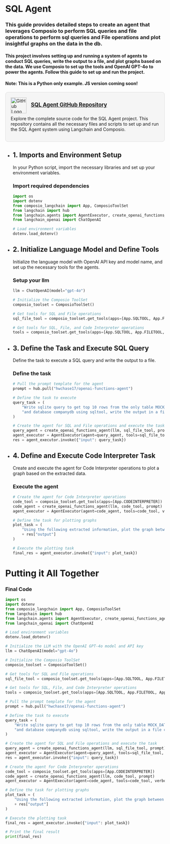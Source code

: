 # SQL Agent

### This guide provides detailed steps to create an agent that leverages Composio to perform SQL queries and file operations to perform sql queries and File operations and plot insightful graphs on the data in the db.

#### This project involves setting up and running a system of agents to conduct SQL queries, write the output to a file, and plot graphs based on the data. We use Composio to set up the tools and OpenAI GPT-4o to power the agents. Follow this guide to set up and run the project.

#### Note: This is a Python only example. JS version coming soon!

<div style="border: 1px solid #ddd; border-radius: 8px; padding: 16px; width: fit-content; background-color: #f5f5f5;">
  <img src="https://github.githubassets.com/images/modules/logos_page/GitHub-Mark.png" alt="GitHub Logo" width="50" style="vertical-align: middle; margin-right: 10px;">
  <strong style="font-size: 1.2em;"><a href="https://github.com/ComposioHQ/composio/tree/master/python/examples/sql_agent">SQL Agent GitHub Repository</a></strong>
  <p style="margin-top: 8px; font-size: 1em;">Explore the complete source code for the SQL Agent project. This repository contains all the necessary files and scripts to set up and run the SQL Agent system using Langchain and Composio.</p>
</div>



+ ## 1. Imports and Environment Setup
  In your Python script, import the necessary libraries and set up your environment variables.
  ### Import required dependencies
  ```python
  import os
  import dotenv
  from composio_langchain import App, ComposioToolSet
  from langchain import hub
  from langchain.agents import AgentExecutor, create_openai_functions_agent
  from langchain_openai import ChatOpenAI

  # Load environment variables
  dotenv.load_dotenv()
  ```


+ ## 2. Initialize Language Model and Define Tools
  Initialize the language model with OpenAI API key and model name, and set up the necessary tools for the agents.
  ### Setup your llm
  ```python
  llm = ChatOpenAI(model="gpt-4o")

  # Initialize the Composio ToolSet
  composio_toolset = ComposioToolSet()

  # Get tools for SQL and File operations
  sql_file_tool = composio_toolset.get_tools(apps=[App.SQLTOOL, App.FILETOOL])

  # Get tools for SQL, File, and Code Interpreter operations
  tools = composio_toolset.get_tools(apps=[App.SQLTOOL, App.FILETOOL, App.CODEINTERPRETER])
  ```



+ ## 3. Define the Task and Execute SQL Query
  Define the task to execute a SQL query and write the output to a file.
  ### Define the task
  ```python
  # Pull the prompt template for the agent
  prompt = hub.pull("hwchase17/openai-functions-agent")

  # Define the task to execute
  query_task = (
      "Write sqlite query to get top 10 rows from the only table MOCK_DATA "
      "and database companydb using sqltool, write the output in a file called log.txt and return the output"
  )

  # Create the agent for SQL and File operations and execute the task
  query_agent = create_openai_functions_agent(llm, sql_file_tool, prompt)
  agent_executor = AgentExecutor(agent=query_agent, tools=sql_file_tool, verbose=True)
  res = agent_executor.invoke({"input": query_task})
  ```



+ ## 4. Define and Execute Code Interpreter Task
  Create and execute the agent for Code Interpreter operations to plot a graph based on the extracted data.
  ### Execute the agent
  ```python 
  # Create the agent for Code Interpreter operations
  code_tool = composio_toolset.get_tools(apps=[App.CODEINTERPRETER])
  code_agent = create_openai_functions_agent(llm, code_tool, prompt)
  agent_executor = AgentExecutor(agent=code_agent, tools=code_tool, verbose=True)

  # Define the task for plotting graphs
  plot_task = (
      "Using the following extracted information, plot the graph between first name and salary: "
      + res["output"]
  )

  # Execute the plotting task
  final_res = agent_executor.invoke({"input": plot_task})
  ```




# Putting it All Together
### Final Code
```python
import os
import dotenv
from composio_langchain import App, ComposioToolSet
from langchain import hub
from langchain.agents import AgentExecutor, create_openai_functions_agent
from langchain_openai import ChatOpenAI

# Load environment variables
dotenv.load_dotenv()

# Initialize the LLM with the OpenAI GPT-4o model and API key
llm = ChatOpenAI(model="gpt-4o")

# Initialize the Composio ToolSet
composio_toolset = ComposioToolSet()

# Get tools for SQL and File operations
sql_file_tool = composio_toolset.get_tools(apps=[App.SQLTOOL, App.FILETOOL])

# Get tools for SQL, File, and Code Interpreter operations
tools = composio_toolset.get_tools(apps=[App.SQLTOOL, App.FILETOOL, App.CODEINTERPRETER])

# Pull the prompt template for the agent
prompt = hub.pull("hwchase17/openai-functions-agent")

# Define the task to execute
query_task = (
    "Write sqlite query to get top 10 rows from the only table MOCK_DATA "
    "and database companydb using sqltool, write the output in a file called log.txt and return the output"
)

# Create the agent for SQL and File operations and execute the task
query_agent = create_openai_functions_agent(llm, sql_file_tool, prompt)
agent_executor = AgentExecutor(agent=query_agent, tools=sql_file_tool, verbose=True)
res = agent_executor.invoke({"input": query_task})

# Create the agent for Code Interpreter operations
code_tool = composio_toolset.get_tools(apps=[App.CODEINTERPRETER])
code_agent = create_openai_functions_agent(llm, code_tool, prompt)
agent_executor = AgentExecutor(agent=code_agent, tools=code_tool, verbose=True)

# Define the task for plotting graphs
plot_task = (
    "Using the following extracted information, plot the graph between first name and salary: "
    + res["output"]
)

# Execute the plotting task
final_res = agent_executor.invoke({"input": plot_task})

# Print the final result
print(final_res)
```